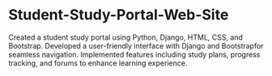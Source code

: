 # Student-Study-Portal-Web-Site
Created a student study portal using Python, Django, HTML, CSS, and Bootstrap. Developed a user-friendly interface with Django and Bootstrapfor seamless navigation. Implemented features including study plans, progress tracking, and forums to enhance learning experience.
